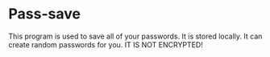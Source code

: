 # Pass-save
This program is used to save all of your passwords. It is stored locally. It can create random passwords for you.
IT IS NOT ENCRYPTED!

